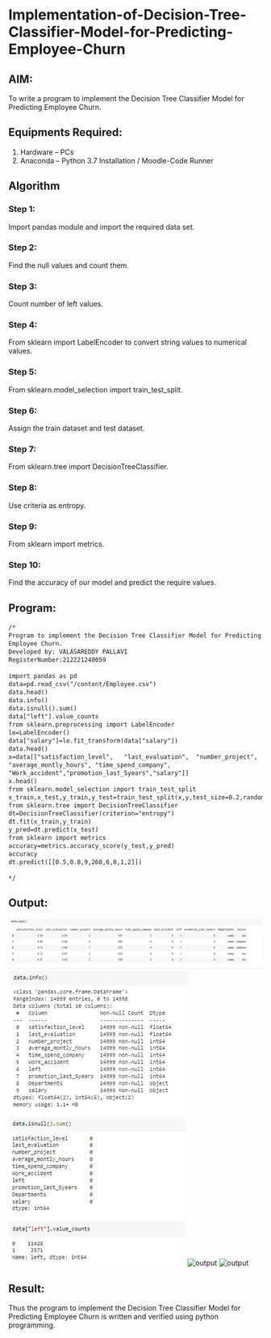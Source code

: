 # Implementation-of-Decision-Tree-Classifier-Model-for-Predicting-Employee-Churn

## AIM:
To write a program to implement the Decision Tree Classifier Model for Predicting Employee Churn.

## Equipments Required:
1. Hardware – PCs
2. Anaconda – Python 3.7 Installation / Moodle-Code Runner

## Algorithm
### Step 1:
Import pandas module and import the required data set.
### Step 2:
Find the null values and count them.
### Step 3:
Count number of left values.
### Step 4:
From sklearn import LabelEncoder to convert string values to numerical values.
### Step 5:
From sklearn.model_selection import train_test_split.
### Step 6:
Assign the train dataset and test dataset.
### Step 7:
From sklearn.tree import DecisionTreeClassifier.
### Step 8:
Use criteria as entropy.
### Step 9:
From sklearn import metrics.
### Step 10:
Find the accuracy of our model and predict the require values.
## Program:
```
/*
Program to implement the Decision Tree Classifier Model for Predicting Employee Churn.
Developed by: VALASAREDDY PALLAVI
RegisterNumber:212221240059

import pandas as pd
data=pd.read_csv("/content/Employee.csv")
data.head()
data.info()
data.isnull().sum()
data["left"].value_counts
from sklearn.preprocessing import LabelEncoder
le=LabelEncoder()
data["salary"]=le.fit_transform(data["salary"])
data.head()
x=data[["satisfaction_level",	"last_evaluation",	"number_project",	"average_montly_hours",	"time_spend_company",	"Work_accident","promotion_last_5years","salary"]]
x.head()
from sklearn.model_selection import train_test_split
x_train,x_test,y_train,y_test=train_test_split(x,y,test_size=0.2,random_state=100)
from sklearn.tree import DecisionTreeClassifier
dt=DecisionTreeClassifier(criterion="entropy")
dt.fit(x_train,y_train)
y_pred=dt.predict(x_test)
from sklearn import metrics
accuracy=metrics.accuracy_score(y_test,y_pred)
accuracy
dt.predict([[0.5,0.8,9,260,6,0,1,2]])

*/
```

## Output:
![output](https://github.com/Pallavi-Raveendranadreddy/Implementation-of-Decision-Tree-Classifier-Model-for-Predicting-Employee-Churn/blob/627ac7c91fdd7bbf35e72c04348309065aefef64/5a.PNG)
![output](https://github.com/Pallavi-Raveendranadreddy/Implementation-of-Decision-Tree-Classifier-Model-for-Predicting-Employee-Churn/blob/9d9e804d7a718e97333433ce9bb5a66067e3272f/5b.PNG)
![output](https://github.com/Pallavi-Raveendranadreddy/Implementation-of-Decision-Tree-Classifier-Model-for-Predicting-Employee-Churn/blob/a35c93aba3aab69f462699cfac55f83967c0934b/5c.PNG)
![output]()
![output]()
## Result:
Thus the program to implement the  Decision Tree Classifier Model for Predicting Employee Churn is written and verified using python programming.
